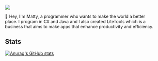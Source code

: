 ![](https://komarev.com/ghpvc/?username=byronbytes)

👋 Hey, I'm Matty, a programmer who wants to make the world a better place. I program in C# and Java and I also created LiteTools which is a business that aims to make apps that enhance productivity and efficiency.


## Stats
[![Anurag's GitHub stats](https://github-readme-stats-one-bice.vercel.app/api?username=byronbytes&include_all_commits=true&count_private=true&role=OWNER,ORGANIZATION_MEMBER,COLLABORATOR&theme=aura)](https://github.com/anuraghazra/github-readme-stats)
